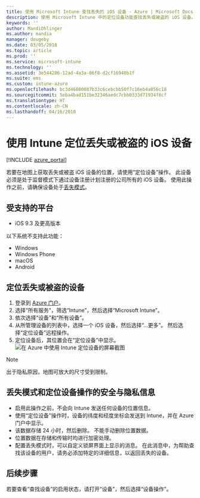 ```yaml
---
title: 使用 Microsoft Intune 查找丢失的 iOS 设备 - Azure | Microsoft Docs
description: 使用 Microsoft Intune 中的定位设备功能查找丢失或被盗的 iOS 设备。 获取使用“定位设备”操作时的安全与隐私相关详细信息。
keywords: ''
author: MandiOhlinger
ms.author: mandia
manager: dougeby
ms.date: 03/05/2018
ms.topic: article
ms.prod: ''
ms.service: microsoft-intune
ms.technology: ''
ms.assetid: 3e544286-12ad-4a3a-86f8-d2cf16940b1f
ms.suite: ems
ms.custom: intune-azure
ms.openlocfilehash: bc3d46800087b33c6cebcbb50f7c16eb4a056c18
ms.sourcegitcommit: 5eba4bad151be32346aedc7cbb0333d71934f8cf
ms.translationtype: HT
ms.contentlocale: zh-CN
ms.lasthandoff: 04/16/2018
---
```

# <a name="locate-lost-or-stolen-ios-devices-with-intune"></a>使用 Intune 定位丢失或被盗的 iOS 设备

[!INCLUDE [azure_portal](./includes/azure_portal.md)]

若要在地图上获取丢失或被盗 iOS 设备的位置，请使用“定位设备”操作。 此设备必须是处于监督模式下通过设备注册计划注册的公司所有的 iOS 设备。 使用此操作之前，请确保设备处于[丢失模式](device-lost-mode.md)。

## <a name="supported-platforms"></a>受支持的平台

- iOS 9.3 及更高版本

以下系统不支持此功能： 
- Windows
- Windows Phone
- macOS
- Android

## <a name="locate-a-lost-or-stolen-device"></a>定位丢失或被盗的设备

1. 登录到 [Azure 门户](https://portal.azure.com)。
2. 选择“所有服务”，筛选“Intune”，然后选择“Microsoft Intune”。
3. 依次选择“设备”和“所有设备”。
4. 从所管理设备的列表中，选择一个 iOS 设备，然后选择“...更多”。 然后选择“定位设备”远程操作。
5. 定位设备后，其位置会在“定位设备”中显示。
    ![在 Azure 中使用 Intune 定位设备的屏幕截图](./media/locate-device.png)

>[!NOTE]
>出于隐私原因，地图可放大的尺寸受到限制。

## <a name="security-and-privacy-information-for-lost-mode-and-locate-device-actions"></a>丢失模式和定位设备操作的安全与隐私信息
- 启用此操作之前，不会向 Intune 发送任何设备的位置信息。
- 使用“定位设备”操作时，设备的纬度和经度坐标会发送到 Intune，并在 Azure 门户中显示。
- 该数据存储 24 小时，然后删除。 不能手动删除位置数据。
- 位置数据在存储和传输时均进行加密处理。
- 配置丢失模式时，可以自定义锁屏界面上显示的消息。 在此消息中，为帮助查找该设备的用户，请务必添加特定的详细信息，以返回丢失的设备。

## <a name="next-steps"></a>后续步骤

若要查看“查找设备”的启用状态，请打开“设备”，然后选择“设备操作”。
